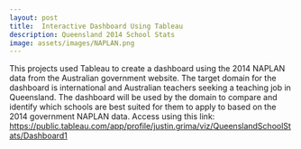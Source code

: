 ```yaml
---
layout: post
title:  Interactive Dashboard Using Tableau 
description: Queensland 2014 School Stats
image: assets/images/NAPLAN.png
---
```


This projects used Tableau to create a dashboard using the 2014 NAPLAN data from the Australian government website. The target domain for the dashboard is international and Australian teachers seeking a teaching job in Queensland. The dashboard will be used by the domain to compare and identify which schools are best suited for them to apply to based on the 2014 government NAPLAN data. Access using this link:
<u>https://public.tableau.com/app/profile/justin.grima/viz/QueenslandSchoolStats/Dashboard1</u>
